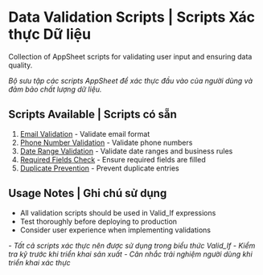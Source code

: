 # Data Validation Scripts | Scripts Xác thực Dữ liệu

Collection of AppSheet scripts for validating user input and ensuring data quality.

*Bộ sưu tập các scripts AppSheet để xác thực đầu vào của người dùng và đảm bảo chất lượng dữ liệu.*

## Scripts Available | Scripts có sẵn

1. [Email Validation](./email-validation.md) - Validate email format
2. [Phone Number Validation](./phone-validation.md) - Validate phone numbers  
3. [Date Range Validation](./date-range-validation.md) - Validate date ranges and business rules
4. [Required Fields Check](./required-fields.md) - Ensure required fields are filled
5. [Duplicate Prevention](./duplicate-prevention.md) - Prevent duplicate entries

## Usage Notes | Ghi chú sử dụng

- All validation scripts should be used in Valid_If expressions
- Test thoroughly before deploying to production
- Consider user experience when implementing validations

*- Tất cả scripts xác thực nên được sử dụng trong biểu thức Valid_If*
*- Kiểm tra kỹ trước khi triển khai sản xuất*
*- Cân nhắc trải nghiệm người dùng khi triển khai xác thực*